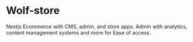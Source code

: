 # Wolf-store
Nextjs Ecommerce with CMS, admin, and store apps. Admin with analytics, content management systems and more for Ease of access.
